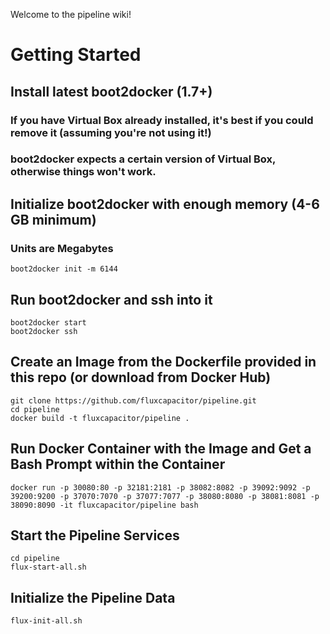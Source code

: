 Welcome to the pipeline wiki!

# Getting Started
## Install latest boot2docker (1.7+) 
### If you have Virtual Box already installed, it's best if you could remove it (assuming you're not using it!)
### boot2docker expects a certain version of Virtual Box, otherwise things won't work.

## Initialize boot2docker with enough memory (4-6 GB minimum)
### Units are Megabytes
`boot2docker init -m 6144`

## Run boot2docker and ssh into it
```
boot2docker start
boot2docker ssh
```

## Create an Image from the Dockerfile provided in this repo (or download from Docker Hub)
```
git clone https://github.com/fluxcapacitor/pipeline.git
cd pipeline
docker build -t fluxcapacitor/pipeline .
```

## Run Docker Container with the Image and Get a Bash Prompt within the Container
```
docker run -p 30080:80 -p 32181:2181 -p 38082:8082 -p 39092:9092 -p 39200:9200 -p 37070:7070 -p 37077:7077 -p 38080:8080 -p 38081:8081 -p 38090:8090 -it fluxcapacitor/pipeline bash
```

## Start the Pipeline Services
```
cd pipeline
flux-start-all.sh
```

## Initialize the Pipeline Data
```
flux-init-all.sh
```